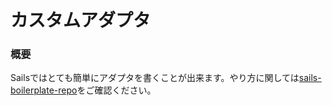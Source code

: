# カスタムアダプタ
### 概要

Sailsではとても簡単にアダプタを書くことが出来ます。やり方に関しては[sails-boilerplate-repo](https://github.com/balderdashy/sails-adapter-boilerplate)をご確認ください。


<docmeta name="uniqueID" value="customAdapters92223">
<docmeta name="displayName" value="Custom Adapters">